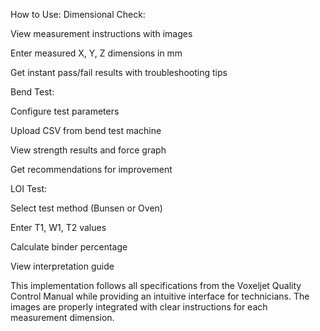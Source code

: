 How to Use:
Dimensional Check:

View measurement instructions with images

Enter measured X, Y, Z dimensions in mm

Get instant pass/fail results with troubleshooting tips

Bend Test:

Configure test parameters

Upload CSV from bend test machine

View strength results and force graph

Get recommendations for improvement

LOI Test:

Select test method (Bunsen or Oven)

Enter T1, W1, T2 values

Calculate binder percentage

View interpretation guide

This implementation follows all specifications from the Voxeljet Quality Control Manual while providing an intuitive interface for technicians. The images are properly integrated with clear instructions for each measurement dimension.
